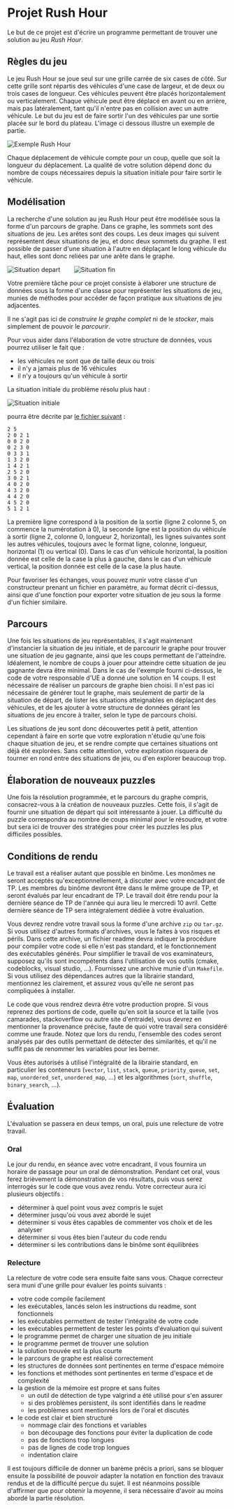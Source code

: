 # Projet Rush Hour

Le but de ce projet est d'écrire un programme permettant de trouver une
solution au jeu *Rush Hour*.

## Règles du jeu

Le jeu Rush Hour se joue seul sur une grille carrée de six cases de côté. Sur
cette grille sont répartis des véhicules d'une case de largeur, et de deux ou
trois cases de longueur. Ces véhicules peuvent être placés horizontalement ou
verticalement. Chaque véhicule peut être déplacé en avant ou en arrière, mais
pas latéralement, tant qu'il n'entre pas en collision avec un autre véhicule.
Le but du jeu est de faire sortir l'un des véhicules par une sortie placée sur
le bord du plateau. L'image ci dessous illustre un exemple de partie.

![Exemple Rush Hour](Sujet/rush_hour.gif)

Chaque déplacement de véhicule compte pour un coup, quelle que soit la longueur
du déplacement. La qualité de votre solution dépend donc du nombre de coups
nécessaires depuis la situation initiale pour faire sortir le véhicule.

## Modélisation

La recherche d'une solution au jeu Rush Hour peut être modélisée sous la forme
d'un parcours de graphe. Dans ce graphe, les sommets sont des situations de jeu.
Les arêtes sont des coups. Les deux images qui suivent représentent deux
situations de jeu, et donc deux sommets du graphe. Il est possible de passer
d'une situation à l'autre en déplaçant le long véhicule du haut, elles sont donc
reliées par une arête dans le graphe.

![Situation depart](Sujet/rush_hour_situation_start.png)
&nbsp;&nbsp;&nbsp;&nbsp;&nbsp;&nbsp;
![Situation fin](Sujet/rush_hour_situation_end.png)

Votre première tâche pour ce projet consiste à élaborer une structure de données
sous la forme d'une classe pour représenter les situations de jeu, munies de 
méthodes pour accéder de façon pratique aux situations de jeu adjacentes.

Il ne s'agit pas ici de *construire le graphe complet* ni de le *stocker*, mais
simplement de pouvoir le *parcourir*.

Pour vous aider dans l'élaboration de votre structure de données, vous pourrez
utiliser le fait que :

* les véhicules ne sont que de taille deux ou trois
* il n'y a jamais plus de 16 véhicules
* il n'y a toujours qu'un véhicule à sortir

La situation initiale du problème résolu plus haut :

![Situation initiale](Sujet/rush_hour_initial.png)

pourra être décrite par [le fichier suivant](Sujet/puzzle.txt) :

```
2 5
2 0 2 1
0 0 2 0
0 2 3 0
0 3 3 1
1 3 2 0
1 4 2 1
2 5 2 0
3 0 2 1
4 0 2 0
4 3 2 0
4 4 2 0
4 5 2 0
5 1 2 1
```
La première ligne correspond à la position de la sortie (ligne 2 colonne 5, on
commence la numérotation à 0), la seconde ligne est la position du véhicule à
sortir (ligne 2, colonne 0, longueur 2, horizontal), les lignes suivantes sont
les autres véhicules, toujours avec le format ligne, colonne, longueur,
horizontal (1) ou vertical (0). Dans le cas d'un véhicule horizontal, la
position donnée est celle de la case la plus à gauche, dans le cas d'un véhicule
vertical, la position donnée est celle de la case la plus haute.

Pour favoriser les échanges, vous pouvez munir votre classe d'un constructeur
prenant un fichier en paramètre, au format décrit ci-dessus, ainsi que d'une
fonction pour exporter votre situation de jeu sous la forme d'un fichier
similaire.

## Parcours

Une fois les situations de jeu représentables, il s'agit maintenant d'instancier
la situation de jeu initiale, et de parcourir le graphe pour trouver une
situation de jeu gagnante, ainsi que les coups permettant de l'atteindre.
Idéalement, le nombre de coups à jouer pour atteindre cette situation de jeu
gagnante devra être minimal. Dans le cas de l'exemple fourni ci-dessus, le code
de votre responsable d'UE a donné une solution en 14 coups. Il est nécessaire de
réaliser un parcours de graphe bien choisi. Il n'est pas ici nécessaire de
générer tout le graphe, mais seulement de partir de la situation de départ, de
lister les situations atteignables en déplaçant des véhicules, et de les ajouter
à votre structure de données gérant les situations de jeu encore à traiter,
selon le type de parcours choisi.

Les situations de jeu sont donc découvertes petit à petit, attention cependant à
faire en sorte que votre exploration n'étudie qu'une fois chaque situation de
jeu, et se rendre compte que certaines situations ont déjà été explorées. Sans
cette attention, votre exploration risquera de tourner en rond entre des
situations de jeu, ou d'en explorer beaucoup trop.

## Élaboration de nouveaux puzzles

Une fois la résolution programmée, et le parcours du graphe compris,
consacrez-vous à la création de nouveaux puzzles. Cette fois, il s'agit de
fournir une situation de départ qui soit intéressante à jouer. La difficulté du
puzzle correspondra au nombre de coups minimal pour le résoudre, et votre but
sera ici de trouver des stratégies pour créer les puzzles les plus difficiles
possibles.

## Conditions de rendu

Le travail est a réaliser autant que possible en binôme. Les monômes ne seront
acceptés qu'exceptionnellement, à discuter avec votre encadrant de TP. Les
membres du binôme devront être dans le même groupe de TP, et seront évalués par
leur encadrant de TP. Le travail doit être rendu pour la dernière séance de TP
de l'année qui aura lieu le mercredi 10 avril. Cette dernière séance de TP sera
intégralement dédiée à votre évaluation.

Vous devrez rendre votre travail sous la forme d'une archive `zip` ou `tar.gz`.
Si vous utilisez d'autres formats d'archives, vous le faites à vos risques et
périls. Dans cette archive, un fichier readme devra indiquer la procédure pour
compiler votre code si elle n'est pas standard, et le fonctionnement des
exécutables générés. Pour simplifier le travail de vos examinateurs, supposez
qu'ils sont incompétents dans l'utilisation de vos outils (cmake, codeblocks,
visual studio, ...). Fournissez une archive munie d'un `Makefile`. Si vous
utilisez des dépendances autres que la librairie standard, mentionnez les
clairement, et assurez vous qu'elle ne seront pas compliquées à installer.

Le code que vous rendrez devra être votre production propre. Si vous reprenez
des portions de code, quelle qu'en soit la source et la taille (vos camarades,
stackoverflow ou autre site d'entraide), vous devrez en mentionner la provenance
précise, faute de quoi votre travail sera considéré comme une fraude. Notez que
lors du rendu, l'ensemble des codes seront analysés par des outils permettant de
détecter des similarités, et qu'il ne suffit pas de renommer les variables pour
les berner.

Vous êtes autorisés à utilisé l'intégralité de la librairie standard, en
particulier les conteneurs (`vector`, `list`, `stack`, `queue`,
`priority_queue`, `set`, `map`, `unordered_set`, `unordered_map`, ...) et les
algorithmes (`sort`, `shuffle`, `binary_search`, ...).

## Évaluation

L'évaluation se passera en deux temps, un oral, puis une relecture de votre
travail.

### Oral

Le jour du rendu, en séance avec votre encadrant, il vous fournira un horaire de
passage pour un oral de démonstration.  Pendant cet oral, vous ferez brièvement
la démonstration de vos résultats, puis vous serez interrogés sur le code que
vous avez rendu. Votre correcteur aura ici plusieurs objectifs :

* déterminer à quel point vous avez compris le sujet
* déterminer jusqu'où vous avez abordé le sujet
* déterminer si vous êtes capables de commenter vos choix et de les analyser
* déterminer si vous êtes bien l'auteur du code rendu
* déterminer si les contributions dans le binôme sont équilibrées

### Relecture

La relecture de votre code sera ensuite faite sans vous. Chaque correcteur sera
muni d'une grille pour évaluer les points suivants :

* votre code compile facilement
* les exécutables, lancés selon les instructions du readme, sont fonctionnels
* les exécutables permettent de tester l'intégralité de votre code
* les exécutables permettent de tester les points d'évaluation qui suivent
* le programme permet de charger une situation de jeu initiale
* le programme permet de trouver une solution 
* la solution trouvée est la plus courte
* le parcours de graphe est réalisé correctement
* les structures de données sont pertinentes en terme d'espace mémoire
* les fonctions et méthodes sont pertinentes en terme d'espace et de complexité
* la gestion de la mémoire est propre et sans fuites
  * un outil de détection de type valgrind a été utilisé pour s'en assurer
  * si des problèmes persistent, ils sont identifiés dans le readme
  * les problèmes sont mentionnés lors de l'oral et discutés
* le code est clair et bien structuré
  * nommage clair des fonctions et variables
  * bon découpage des fonctions pour éviter la duplication de code
  * pas de fonctions trop longues
  * pas de lignes de code trop longues
  * indentation claire

Il est toujours difficile de donner un barème précis a priori, sans se bloquer
ensuite la possibilité de pouvoir adapter la notation en fonction des travaux
rendus et de la difficulté perçue du sujet. Il est néanmoins possible d'affirmer
que pour obtenir la moyenne, il sera nécessaire d'avoir au moins abordé la
partie résolution.
